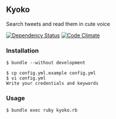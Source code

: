 ## Kyoko

Search tweets and read them in cute voice

[![Dependency Status](https://gemnasium.com/kirikiriyamama/kyoko.png)](https://gemnasium.com/kirikiriyamama/kyoko)
[![Code Climate](https://codeclimate.com/github/kirikiriyamama/kyoko.png)](https://codeclimate.com/github/kirikiriyamama/kyoko)

### Installation

```
$ bundle --without development

$ cp config.yml.example config.yml
$ vi config.yml
Write your credentials and keywords
```

### Usage

```
$ bundle exec ruby kyoko.rb
```
